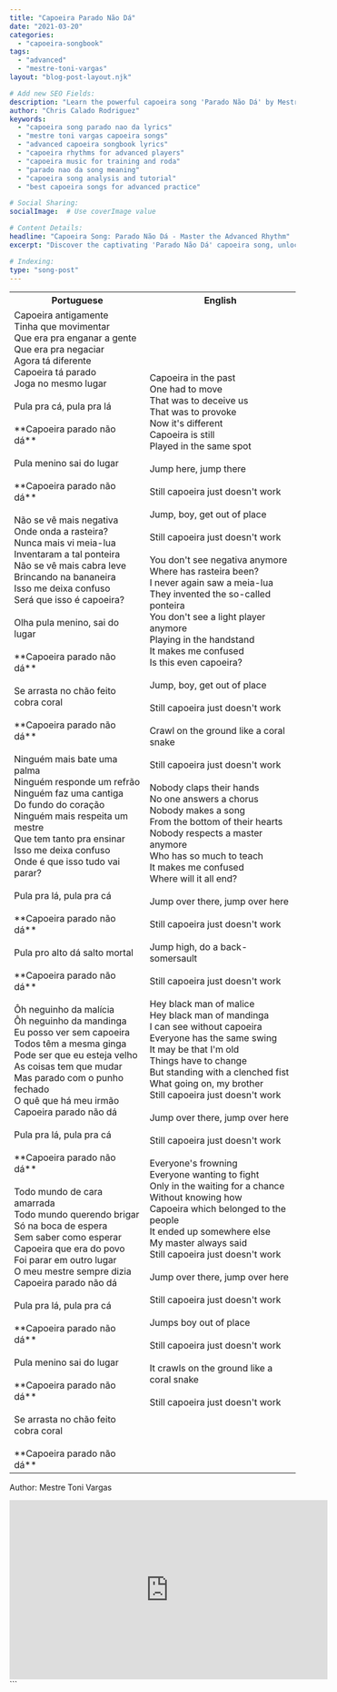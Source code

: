```yaml
---
title: "Capoeira Parado Não Dá"
date: "2021-03-20"
categories:
  - "capoeira-songbook"
tags:
  - "advanced"
  - "mestre-toni-vargas"
layout: "blog-post-layout.njk"

# Add new SEO Fields:
description: "Learn the powerful capoeira song 'Parado Não Dá' by Mestre Toni Vargas. Explore advanced techniques and rhythmic traditions."
author: "Chris Calado Rodriguez"
keywords:
  - "capoeira song parado nao da lyrics"
  - "mestre toni vargas capoeira songs"
  - "advanced capoeira songbook lyrics"
  - "capoeira rhythms for advanced players"
  - "capoeira music for training and roda"
  - "parado nao da song meaning"
  - "capoeira song analysis and tutorial"
  - "best capoeira songs for advanced practice"

# Social Sharing:
socialImage:  # Use coverImage value

# Content Details:
headline: "Capoeira Song: Parado Não Dá - Master the Advanced Rhythm"
excerpt: "Discover the captivating 'Parado Não Dá' capoeira song, unlocking advanced techniques and deepening your understanding of Mestre Toni Vargas' teachings."

# Indexing:
type: "song-post"
---
```



<table class="capoeira-table">
    <tr class="header-row">
        <th>Portuguese</th>
        <th>English</th>
    </tr>
    <tr>
        <td>Capoeira antigamente<br>
Tinha que movimentar<br>
Que era pra enganar a gente<br>
Que era pra negaciar<br>
Agora tá diferente<br>
Capoeira tá parado<br>
Joga no mesmo lugar<br>
<br>
Pula pra cá, pula pra lá<br>
<br>
**Capoeira parado não dá**<br>
<br>
Pula menino sai do lugar<br>
<br>
**Capoeira parado não dá**<br>
<br>
Não se vê mais negativa<br>
Onde onda a rasteira?<br>
Nunca mais vi meia-lua<br>
Inventaram a tal ponteira<br>
Não se vê mais cabra leve<br>
Brincando na bananeira<br>
Isso me deixa confuso<br>
Será que isso é capoeira?<br>
<br>
Olha pula menino, sai do lugar<br>
<br>
**Capoeira parado não dá**<br>
<br>
Se arrasta no chão feito cobra coral<br>
<br>
**Capoeira parado não dá**<br>
<br>
Ninguém mais bate uma palma<br>
Ninguém responde um refrão<br>
Ninguém faz uma cantiga<br>
Do fundo do coração<br>
Ninguém mais respeita um mestre<br>
Que tem tanto pra ensinar<br>
Isso me deixa confuso<br>
Onde é que isso tudo vai parar?<br>
<br>
Pula pra lá, pula pra cá<br>
<br>
**Capoeira parado não dá**<br>
<br>
Pula pro alto dá salto mortal<br>
<br>
**Capoeira parado não dá**<br>
<br>
Ôh neguinho da malícia<br>
Ôh neguinho da mandinga<br>
Eu posso ver sem capoeira<br>
Todos têm a mesma ginga<br>
Pode ser que eu esteja velho<br>
As coisas tem que mudar<br>
Mas parado com o punho fechado<br>
O quê que há meu irmão<br>
Capoeira parado não dá<br>
<br>
Pula pra lá, pula pra cá<br>
<br>
**Capoeira parado não dá**<br>
<br>
Todo mundo de cara amarrada<br>
Todo mundo querendo brigar<br>
Só na boca de espera<br>
Sem saber como esperar<br>
Capoeira que era do povo<br>
Foi parar em outro lugar<br>
O meu mestre sempre dizia<br>
Capoeira parado não dá<br>
<br>
Pula pra lá, pula pra cá<br>
<br>
**Capoeira parado não dá**<br>
<br>
Pula menino sai do lugar<br>
<br>
**Capoeira parado não dá**<br>
<br>
Se arrasta no chão feito cobra coral<br>
<br>
**Capoeira parado não dá**</td>
        <td>Capoeira in the past<br>
One had to move<br>
That was to deceive us<br>
That was to provoke<br>
Now it's different<br>
Capoeira is still<br>
Played in the same spot<br>
<br>
Jump here, jump there<br>
<br>
Still capoeira just doesn't work<br>
<br>
Jump, boy, get out of place<br>
<br>
Still capoeira just doesn't work<br>
<br>
You don't see negativa anymore<br>
Where has rasteira been?<br>
I never again saw a meia-lua<br>
They invented the so-called ponteira<br>
You don't see a light player anymore<br>
Playing in the handstand<br>
It makes me confused<br>
Is this even capoeira?<br>
<br>
Jump, boy, get out of place<br>
<br>
Still capoeira just doesn't work<br>
<br>
Crawl on the ground like a coral snake<br>
<br>
Still capoeira just doesn't work<br>
<br>
Nobody claps their hands<br>
No one answers a chorus<br>
Nobody makes a song<br>
From the bottom of their hearts<br>
Nobody respects a master anymore<br>
Who has so much to teach<br>
It makes me confused<br>
Where will it all end?<br>
<br>
Jump over there, jump over here<br>
<br>
Still capoeira just doesn't work<br>
<br>
Jump high, do a back-somersault<br>
<br>
Still capoeira just doesn't work<br>
<br>
Hey black man of malice<br>
Hey black man of mandinga<br>
I can see without capoeira<br>
Everyone has the same swing<br>
It may be that I'm old<br>
Things have to change<br>
But standing with a clenched fist<br>
What going on, my brother<br>
Still capoeira just doesn't work<br>
<br>
Jump over there, jump over here<br>
<br>
Still capoeira just doesn't work<br>
<br>
Everyone's frowning<br>
Everyone wanting to fight<br>
Only in the waiting for a chance<br>
Without knowing how<br>
Capoeira which belonged to the people<br>
It ended up somewhere else<br>
My master always said<br>
Still capoeira just doesn't work<br>
<br>
Jump over there, jump over here<br>
<br>
Still capoeira just doesn't work<br>
<br>
Jumps boy out of place<br>
<br>
Still capoeira just doesn't work<br>
<br>
It crawls on the ground like a coral snake<br>
<br>
Still capoeira just doesn't work</td>
    </tr>
</table>
<figcaption>

Author: Mestre Toni Vargas

</figcaption>

<iframe width="560" height="315" src="https://www.youtube.com/embed/efUQn8UZ5-U" title="YouTube video player" frameborder="0" allow="accelerometer; autoplay; clipboard-write; encrypted-media; gyroscope; picture-in-picture" allowfullscreen></iframe>
```